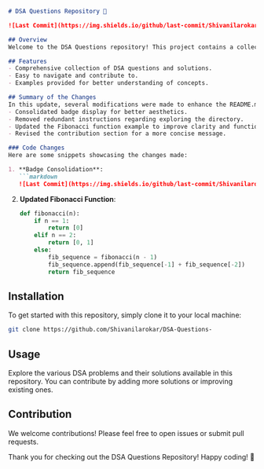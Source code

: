 ```markdown
# DSA Questions Repository 🚀

![Last Commit](https://img.shields.io/github/last-commit/Shivanilarokar/DSA-Questions-) ![License](https://img.shields.io/badge/license-MIT-blue)

## Overview
Welcome to the DSA Questions repository! This project contains a collection of Data Structures and Algorithms (DSA) questions along with their solutions. It aims to help developers and learners practice and enhance their problem-solving skills.

## Features
- Comprehensive collection of DSA questions and solutions.
- Easy to navigate and contribute to.
- Examples provided for better understanding of concepts.

## Summary of the Changes
In this update, several modifications were made to enhance the README.md file:
- Consolidated badge display for better aesthetics.
- Removed redundant instructions regarding exploring the directory.
- Updated the Fibonacci function example to improve clarity and functionality.
- Revised the contribution section for a more concise message.

### Code Changes
Here are some snippets showcasing the changes made:

1. **Badge Consolidation**:
   ```markdown
   ![Last Commit](https://img.shields.io/github/last-commit/Shivanilarokar/DSA-Questions-) ![License](https://img.shields.io/badge/license-MIT-blue)
   ```

2. **Updated Fibonacci Function**:
   ```python
   def fibonacci(n):
       if n == 1:
           return [0]
       elif n == 2:
           return [0, 1]
       else:
           fib_sequence = fibonacci(n - 1)
           fib_sequence.append(fib_sequence[-1] + fib_sequence[-2])
           return fib_sequence
   ```

## Installation
To get started with this repository, simply clone it to your local machine:
```bash
git clone https://github.com/Shivanilarokar/DSA-Questions-
```

## Usage
Explore the various DSA problems and their solutions available in this repository. You can contribute by adding more solutions or improving existing ones.

## Contribution
We welcome contributions! Please feel free to open issues or submit pull requests.

Thank you for checking out the DSA Questions Repository! Happy coding! 🎉
```